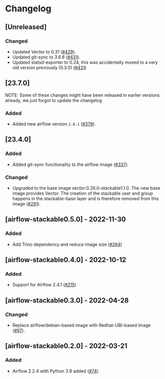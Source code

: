 # Changelog

## [Unreleased]

### Changed

- Updated Vector to 0.31 ([#429]).
- Updated git-sync to 3.6.8 ([#431]).
- Updated statsd-exporter to 0.24, this was accidentally moved to a very old version previously (0.3.0) ([#431])

[#429]: https://github.com/stackabletech/docker-images/pull/429
[#431]: https://github.com/stackabletech/docker-images/pull/431

## [23.7.0]

NOTE: Some of these changes might have been released in earlier versions already, we just forgot to update the changelog

### Added

- Added new airflow version `2.6.1` ([#379]).

[#379]: https://github.com/stackabletech/docker-images/pull/379

## [23.4.0]

### Added

- Added git-sync functionality to the airflow image ([#337]).

### Changed

- Upgraded to the base image vector:0.26.0-stackable1.1.0. The new base image
  provides Vector. The creation of the stackable user and group happens in the
  stackable-base layer and is therefore removed from this image ([#291]).

[#291]: https://github.com/stackabletech/docker-images/pull/291
[#337]: https://github.com/stackabletech/docker-images/pull/337

## [airflow-stackable0.5.0] - 2022-11-30

### Added

- Add Trino dependency and reduce image size ([#264])

[#264]: https://github.com/stackabletech/docker-images/pull/264

## [airflow-stackable0.4.0] - 2022-10-12

### Added

- Support for Airflow 2.4.1 ([#215])

[#215]: https://github.com/stackabletech/docker-images/pull/215

## [airflow-stackable0.3.0] - 2022-04-28

### Changed

- Replace airflow/debian-based image with Redhat-UBI-based image ([#97]).

[#97]: https://github.com/stackabletech/docker-images/pull/97

## [airflow-stackable0.2.0] - 2022-03-21

### Added

- Airflow 2.2.4 with Python 3.9 added ([#74]).

[#74]: https://github.com/stackabletech/docker-images/pull/74
